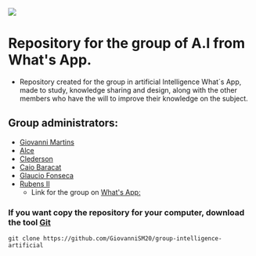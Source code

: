 <img
src="http://4.bp.blogspot.com/-bvxwo2kJ1W8/Tn035mXun4I/AAAAAAAAAYQ/TdTdrEDUvtE/s1600/inteligencia+artificial.jpeg" align="center" width=""
heigt=""/>

# Repository for the group of A.I from What's App.
 - Repository created for the group in artificial Intelligence What´s App, made to study, knowledge sharing and design, along with the other members who have the will to improve their knowledge on the subject.

## Group administrators:
- [Giovanni Martins](https://github.com/GiovanniSM20)
- [Alce]()
- [Clederson]()
- [Caio Baracat]()
- [Glaucio Fonseca]()
- [Rubens II]()
  - Link for the group on [What's App:](https://chat.whatsapp.com/invite/E8FSg91U1SK6vlJJVMop0z)

### If you want copy the repository for your computer, download the tool [Git](https://git-scm.com/)
```clone
git clone https://github.com/GiovanniSM20/group-intelligence-artificial
```
